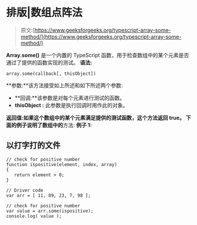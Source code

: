 # 排版|数组点阵法

> 原文:[https://www.geeksforgeeks.org/typescript-array-some-method/](https://www.geeksforgeeks.org/typescript-array-some-method/)

**Array.some()** 是一个内置的 TypeScript 函数，用于检查数组中的某个元素是否通过了提供的函数实现的测试。
**语法:**

```
array.some(callback[, thisObject])
```

**参数:**该方法接受如上所述和如下所述两个参数:

*   **回调:**该参数是对每个元素进行测试的函数。
*   **thisObject :** 此参数是执行回调时用作此的对象。

**返回值:**如果这个数组中的某个元素满足提供的测试函数，这个方法返回 true。
下面的例子说明了**数组中的**方法:
**例子 1:**

## 以打字打的文件

```
// check for positive number 
function ispositive(element, index, array)
{ 
   return element > 0;
} 

// Driver code
var arr = [ 11, 89, 23, 7, 98 ]; 

// check for positive number 
var value = arr.some(ispositive); 
console.log( value );
```